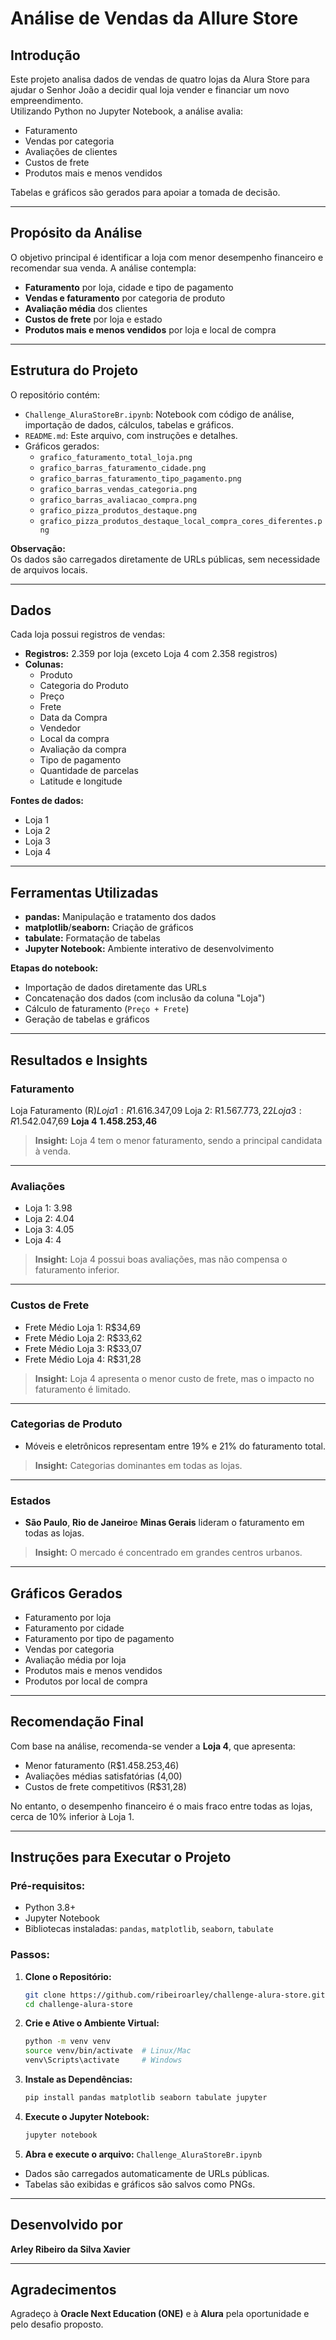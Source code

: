 # Análise de Vendas da Allure Store

## Introdução
Este projeto analisa dados de vendas de quatro lojas da Alura Store para ajudar o Senhor João a decidir qual loja vender e financiar um novo empreendimento.  
Utilizando Python no Jupyter Notebook, a análise avalia:

- Faturamento
- Vendas por categoria
- Avaliações de clientes
- Custos de frete
- Produtos mais e menos vendidos  

Tabelas e gráficos são gerados para apoiar a tomada de decisão.

---

## Propósito da Análise
O objetivo principal é identificar a loja com menor desempenho financeiro e recomendar sua venda. A análise contempla:

- **Faturamento** por loja, cidade e tipo de pagamento
- **Vendas e faturamento** por categoria de produto
- **Avaliação média** dos clientes
- **Custos de frete** por loja e estado
- **Produtos mais e menos vendidos** por loja e local de compra

---

## Estrutura do Projeto

O repositório contém:

- `Challenge_AluraStoreBr.ipynb`: Notebook com código de análise, importação de dados, cálculos, tabelas e gráficos.
- `README.md`: Este arquivo, com instruções e detalhes.
- Gráficos gerados:
  - `grafico_faturamento_total_loja.png`
  - `grafico_barras_faturamento_cidade.png`
  - `grafico_barras_faturamento_tipo_pagamento.png`
  - `grafico_barras_vendas_categoria.png`
  - `grafico_barras_avaliacao_compra.png`
  - `grafico_pizza_produtos_destaque.png`
  - `grafico_pizza_produtos_destaque_local_compra_cores_diferentes.png`

**Observação:**  
Os dados são carregados diretamente de URLs públicas, sem necessidade de arquivos locais.

---

## Dados

Cada loja possui registros de vendas:

- **Registros:** 2.359 por loja (exceto Loja 4 com 2.358 registros)
- **Colunas:**
  - Produto
  - Categoria do Produto
  - Preço
  - Frete
  - Data da Compra
  - Vendedor
  - Local da compra
  - Avaliação da compra
  - Tipo de pagamento
  - Quantidade de parcelas
  - Latitude e longitude

**Fontes de dados:**  
- Loja 1
- Loja 2
- Loja 3
- Loja 4

---

## Ferramentas Utilizadas

- **pandas:** Manipulação e tratamento dos dados
- **matplotlib**/**seaborn:** Criação de gráficos
- **tabulate:** Formatação de tabelas
- **Jupyter Notebook:** Ambiente interativo de desenvolvimento

**Etapas do notebook:**

- Importação de dados diretamente das URLs
- Concatenação dos dados (com inclusão da coluna "Loja")
- Cálculo de faturamento (`Preço + Frete`)
- Geração de tabelas e gráficos

---

## Resultados e Insights

### Faturamento
Loja  Faturamento (R$) 
Loja 1: R$1.616.347,09
Loja 2: R$1.567.773,22
Loja 3: R$1.542.047,69
**Loja 4** **1.458.253,46**

> **Insight:** Loja 4 tem o menor faturamento, sendo a principal candidata à venda.

---

### Avaliações

- Loja 1: 3.98
- Loja 2: 4.04
- Loja 3: 4.05
- Loja 4: 4


> **Insight:** Loja 4 possui boas avaliações, mas não compensa o faturamento inferior.

---

### Custos de Frete

- Frete Médio Loja 1: R$34,69
- Frete Médio Loja 2: R$33,62
- Frete Médio Loja 3: R$33,07
- Frete Médio Loja 4: R$31,28

> **Insight:** Loja 4 apresenta o menor custo de frete, mas o impacto no faturamento é limitado.

---

### Categorias de Produto
- Móveis e eletrônicos representam entre 19% e 21% do faturamento total.

> **Insight:** Categorias dominantes em todas as lojas.

---

### Estados
- **São Paulo**, **Rio de Janeiro**e **Minas Gerais** lideram o faturamento em todas as lojas.

> **Insight:** O mercado é concentrado em grandes centros urbanos.

---

## Gráficos Gerados

- Faturamento por loja
- Faturamento por cidade
- Faturamento por tipo de pagamento
- Vendas por categoria
- Avaliação média por loja
- Produtos mais e menos vendidos
- Produtos por local de compra

---

## Recomendação Final
Com base na análise, recomenda-se vender a **Loja 4**, que apresenta:

- Menor faturamento (R$1.458.253,46)
- Avaliações médias satisfatórias (4,00)
- Custos de frete competitivos (R$31,28)

No entanto, o desempenho financeiro é o mais fraco entre todas as lojas, cerca de 10% inferior à Loja 1.

---

## Instruções para Executar o Projeto

### Pré-requisitos:

- Python 3.8+
- Jupyter Notebook
- Bibliotecas instaladas: `pandas`, `matplotlib`, `seaborn`, `tabulate`

### Passos:

1. **Clone o Repositório:**
   ```bash
   git clone https://github.com/ribeiroarley/challenge-alura-store.git
   cd challenge-alura-store
   ```

2. **Crie e Ative o Ambiente Virtual:**
   ```bash
   python -m venv venv
   source venv/bin/activate  # Linux/Mac
   venv\Scripts\activate     # Windows
   ```

3. **Instale as Dependências:**
   ```bash
   pip install pandas matplotlib seaborn tabulate jupyter
   ```

4. **Execute o Jupyter Notebook:**
   ```bash
   jupyter notebook
   ```

5. **Abra e execute o arquivo:** `Challenge_AluraStoreBr.ipynb`

- Dados são carregados automaticamente de URLs públicas.
- Tabelas são exibidas e gráficos são salvos como PNGs.

---

## Desenvolvido por
**Arley Ribeiro da Silva Xavier**

---

## Agradecimentos
Agradeço à **Oracle Next Education (ONE)** e à **Alura** pela oportunidade e pelo desafio proposto.